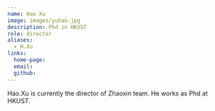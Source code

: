 ```yaml
---
name: Hao Xu
image: images/yuhao.jpg
description: Phd in HKUST
role: director
aliases:
  - H.Xu
links:
  home-page: 
  email: 
  github: 
---
```


Hao.Xu is currently the director of Zhaoxin team.
He works as Phd at HKUST.
